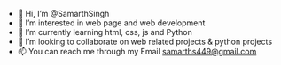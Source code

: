 - 👋 Hi, I’m @SamarthSingh
- 👀 I’m interested in web page and web development
- 🌱 I’m currently learning html, css, js and Python
- 💞️ I’m looking to collaborate on web related projects & python projects
- 📫 You can reach me through my Email samarths449@gmail.com

